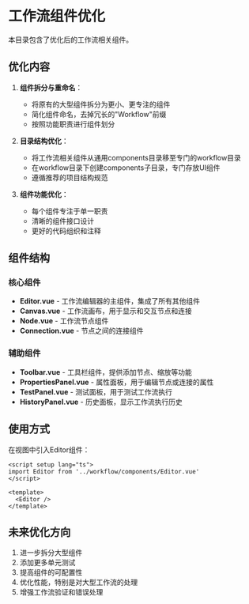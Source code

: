 # 工作流组件优化

本目录包含了优化后的工作流相关组件。

## 优化内容

1. **组件拆分与重命名**：
   - 将原有的大型组件拆分为更小、更专注的组件
   - 简化组件命名，去掉冗长的"Workflow"前缀
   - 按照功能职责进行组件划分

2. **目录结构优化**：
   - 将工作流相关组件从通用components目录移至专门的workflow目录
   - 在workflow目录下创建components子目录，专门存放UI组件
   - 遵循推荐的项目结构规范

3. **组件功能优化**：
   - 每个组件专注于单一职责
   - 清晰的组件接口设计
   - 更好的代码组织和注释

## 组件结构

### 核心组件

- **Editor.vue** - 工作流编辑器的主组件，集成了所有其他组件
- **Canvas.vue** - 工作流画布，用于显示和交互节点和连接
- **Node.vue** - 工作流节点组件
- **Connection.vue** - 节点之间的连接组件

### 辅助组件

- **Toolbar.vue** - 工具栏组件，提供添加节点、缩放等功能
- **PropertiesPanel.vue** - 属性面板，用于编辑节点或连接的属性
- **TestPanel.vue** - 测试面板，用于测试工作流执行
- **HistoryPanel.vue** - 历史面板，显示工作流执行历史

## 使用方式

在视图中引入Editor组件：

```vue
<script setup lang="ts">
import Editor from '../workflow/components/Editor.vue'
</script>

<template>
  <Editor />
</template>
```

## 未来优化方向

1. 进一步拆分大型组件
2. 添加更多单元测试
3. 提高组件的可配置性
4. 优化性能，特别是对大型工作流的处理
5. 增强工作流验证和错误处理 